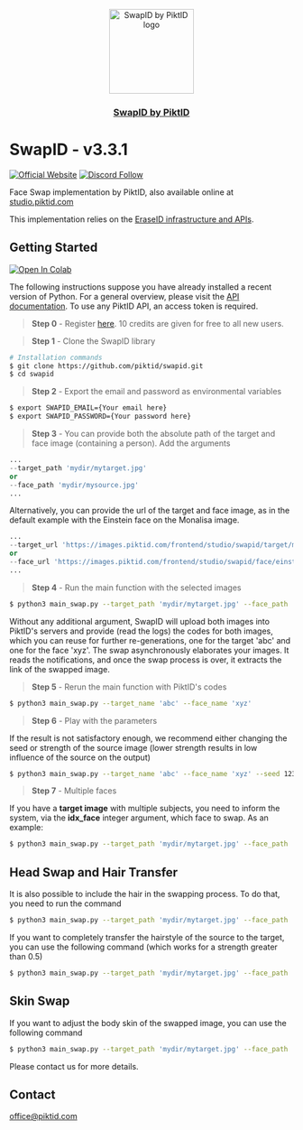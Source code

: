 <p align="center">
  <img src="https://id.piktid.com/logo.svg" alt="SwapID by PiktID logo" width="150">
  </br>
  <h3 align="center"><a href="[https://studio.piktid.com](https://studio.piktid.com/swap)">SwapID by PiktID</a></h3>
</p>


# SwapID - v3.3.1
[![Official Website](https://img.shields.io/badge/Official%20Website-piktid.com-blue?style=flat&logo=world&logoColor=white)](https://piktid.com)
[![Discord Follow](https://dcbadge.vercel.app/api/server/FJU39e9Z4P?style=flat)](https://discord.com/invite/FJU39e9Z4P)

Face Swap implementation by PiktID, also available online at <a href="https://studio.piktid.com/swap">studio.piktid.com</a>

This implementation relies on the <a href="https://github.com/piktid/eraseid">EraseID infrastructure and APIs</a>. 

## Getting Started
<a target="_blank" href="https://colab.research.google.com/drive/1thetaQymYgpHtFu1nAUwbsq3Su3vxXAC?usp=sharing">
  <img src="https://colab.research.google.com/assets/colab-badge.svg" alt="Open In Colab"/>
</a>

The following instructions suppose you have already installed a recent version of Python. For a general overview, please visit the <a href="https://api.piktid.com/docs">API documentation</a>.
To use any PiktID API, an access token is required.

> **Step 0** - Register <a href="https://studio.piktid.com">here</a>. 10 credits are given for free to all new users.

> **Step 1** - Clone the SwapID library
```bash
# Installation commands
$ git clone https://github.com/piktid/swapid.git
$ cd swapid
```

> **Step 2** - Export the email and password as environmental variables
```bash
$ export SWAPID_EMAIL={Your email here}
$ export SWAPID_PASSWORD={Your password here}
```

> **Step 3** - You can provide both the absolute path of the target and face image (containing a person). Add the arguments
```python
...
--target_path 'mydir/mytarget.jpg'
or
--face_path 'mydir/mysource.jpg'
...
```

Alternatively, you can provide the url of the target and face image, as in the default example with the Einstein face on the Monalisa image.
```python
...
--target_url 'https://images.piktid.com/frontend/studio/swapid/target/monalisa.jpg'
or
--face_url 'https://images.piktid.com/frontend/studio/swapid/face/einstein.jpg'
...
```

> **Step 4** - Run the main function with the selected images
```bash
$ python3 main_swap.py --target_path 'mydir/mytarget.jpg' --face_path 'mydir/mysource.jpg'
```

Without any additional argument, SwapID will upload both images into PiktID's servers and provide (read the logs) the codes for both images, which you can reuse for further re-generations, one for the target 'abc' and one for the face 'xyz'. The swap asynchronously elaborates your images. It reads the notifications, and once the swap process is over, it extracts the link of the swapped image.

> **Step 5** - Rerun the main function with PiktID's codes
```bash
$ python3 main_swap.py --target_name 'abc' --face_name 'xyz'
```

> **Step 6** - Play with the parameters

If the result is not satisfactory enough, we recommend either changing the seed or strength of the source image (lower strength results in low influence of the source on the output)
```bash
$ python3 main_swap.py --target_name 'abc' --face_name 'xyz' --seed 1234 --strength '0.55'
```

> **Step 7** - Multiple faces

If you have a **target image** with multiple subjects, you need to inform the system, via the **idx_face** integer argument, which face to swap. As an example:
```bash
$ python3 main_swap.py --target_path 'mydir/mytarget.jpg' --face_path 'mydir/mysource.jpg' --idx_face 0
```

## Head Swap and Hair Transfer
It is also possible to include the hair in the swapping process. To do that, you need to run the command 
```bash
$ python3 main_swap.py --target_path 'mydir/mytarget.jpg' --face_path 'mydir/mysource.jpg' --hair
```

If you want to completely transfer the hairstyle of the source to the target, you can use the following command (which works for a strength greater than 0.5)
```bash
$ python3 main_swap.py --target_path 'mydir/mytarget.jpg' --face_path 'mydir/mysource.jpg' --hair --transfer_hair
```

## Skin Swap
If you want to adjust the body skin of the swapped image, you can use the following command
```bash
$ python3 main_swap.py --target_path 'mydir/mytarget.jpg' --face_path 'mydir/mysource.jpg' --skin
```
Please contact us for more details.

## Contact
office@piktid.com
